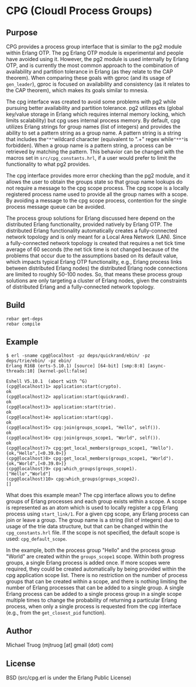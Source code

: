 CPG (CloudI Process Groups)
===========================

Purpose
-------

CPG provides a process group interface that is similar to the pg2 module
within Erlang OTP.  The pg Erlang OTP module is experimental and people
have avoided using it.  However, the pg2 module is used internally by
Erlang OTP, and is currently the most common approach to the combination of
availability and partition tolerance in Erlang (as they relate to the
CAP theorem).  When comparing these goals with gproc (and its usage of
`gen_leader`), gproc is focused on availability and consistency (as it relates
to the CAP theorem), which makes its goals similar to mnesia.

The cpg interface was created to avoid some problems with pg2 while pursuing
better availability and partition tolerance.  pg2 utilizes ets (global
key/value storage in Erlang which requires internal memory locking,
which limits scalability) but cpg uses internal process memory.  By default,
cpg utilizes Erlang strings for group names (list of integers) and provides
the ability to set a pattern string as a group name.  A pattern string
is a string that includes the`"*"`wildcard character (equivalent to ".+"
regex while`"**"`is forbidden).  When a group name is a pattern string,
a process can be retrieved by matching the pattern.  This behavior can
be changed with the macros set in `src/cpg_constants.hrl`, if a user would
prefer to limit the functionality to what pg2 provides.

The cpg interface provides more error checking than the pg2 module, and it
allows the user to obtain the groups state so that group name lookups do not
require a message to the cpg scope process.  The cpg scope is a locally
registered process name used to provide all the group names with a scope.
By avoiding a message to the cpg scope process, contention for the single
process message queue can be avoided.

The process group solutions for Erlang discussed here depend on
the distributed Erlang functionality, provided natively by Erlang OTP.
The distributed Erlang functionality automatically creates a fully-connected
network topology and is only meant for a Local Area Network (LAN).
Since a fully-connected network topology is created that requires a
net tick time average of 60 seconds (the net tick time is not changed
because of the problems that occur due to the assumptions based on its
default value, which impacts typical Erlang OTP functionality, e.g.,
Erlang process links between distributed Erlang nodes) the distributed
Erlang node connections are limited to roughly 50-100 nodes.  So, that
means these process group solutions are only targeting a cluster of Erlang
nodes, given the constraints of distributed Erlang and a fully-connected
network topology.

Build
-----

    rebar get-deps
    rebar compile

Example
-------

    $ erl -sname cpg@localhost -pz deps/quickrand/ebin/ -pz deps/trie/ebin/ -pz ebin/
    Erlang R16B (erts-5.10.1) [source] [64-bit] [smp:8:8] [async-threads:10] [kernel-poll:false]

    Eshell V5.10.1  (abort with ^G)
    (cpg@localhost)1> application:start(crypto).
    ok
    (cpg@localhost)2> application:start(quickrand).
    ok
    (cpg@localhost)3> application:start(trie).
    ok
    (cpg@localhost)4> application:start(cpg).
    ok
    (cpg@localhost)5> cpg:join(groups_scope1, "Hello", self()).
    ok
    (cpg@localhost)6> cpg:join(groups_scope1, "World", self()).
    ok
    (cpg@localhost)7> cpg:get_local_members(groups_scope1, "Hello").
    {ok,"Hello",[<0.39.0>]}
    (cpg@localhost)8> cpg:get_local_members(groups_scope1, "World").
    {ok,"World",[<0.39.0>]}
    (cpg@localhost)9> cpg:which_groups(groups_scope1).
    ["Hello","World"]
    (cpg@localhost)10> cpg:which_groups(groups_scope2).
    []

What does this example mean?  The cpg interface allows you to define groups of
Erlang processes and each group exists within a scope.  A scope is represented
as an atom which is used to locally register a cpg Erlang process using
`start_link/1`.  For a given cpg scope, any Erlang process can join or leave
a group.  The group name is a string (list of integers) due to usage of the trie
data structure, but that can be changed within the `cpg_constants.hrl` file.
If the scope is not specified, the default scope is used: `cpg_default_scope`.

In the example, both the process group "Hello" and the process group "World"
are created within the `groups_scope1` scope.  Within both progress groups,
a single Erlang process is added once.  If more scopes were required, they
could be created automatically by being provided within the cpg application
scope list.  There is no restriction on the number of process groups that
can be created within a scope, and there is nothing limiting the number
of Erlang processes that can be added to a single group.  A single Erlang
process can be added to a single process group in a single scope multiple times
to change the probability of returning a particular Erlang process, when
only a single process is requested from the cpg interface (e.g., from
the `get_closest_pid` function).
    
Author
------

Michael Truog (mjtruog [at] gmail (dot) com)

License
-------

BSD (src/cpg.erl is under the Erlang Public License)

